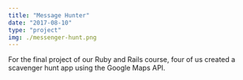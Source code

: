 ```yaml
---
title: "Message Hunter"
date: "2017-08-10"
type: "project"
img: ./messenger-hunt.png
---
```


For the final project of our Ruby and Rails course, four of us created a scavenger hunt app using the Google Maps API.